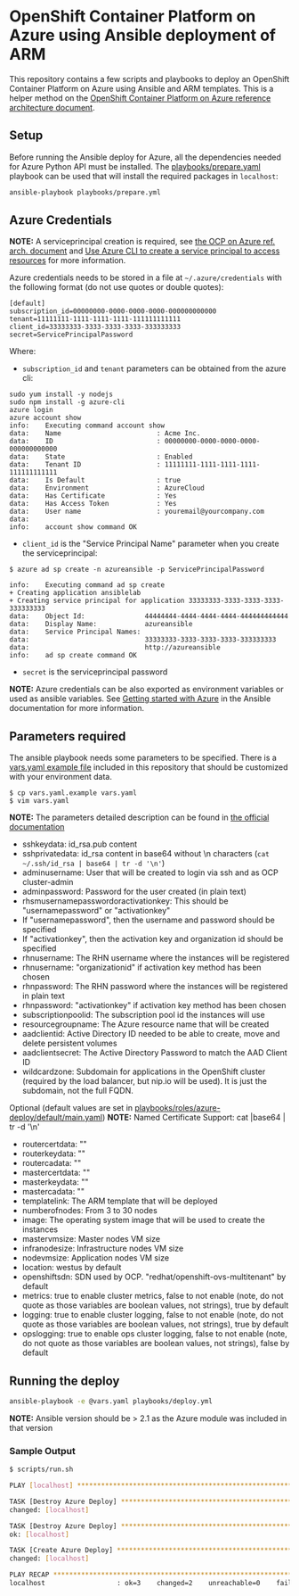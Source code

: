 # OpenShift Container Platform on Azure using Ansible deployment of ARM

This repository contains a few scripts and playbooks to deploy an OpenShift Container Platform on Azure using Ansible and ARM templates. This is a helper method on the [OpenShift Container Platform on Azure reference architecture document](https://access.redhat.com/documentation/en-us/reference_architectures/2017/html-single/deploying_red_hat_openshift_container_platform_3_on_microsoft_azure/).

## Setup
Before running the Ansible deploy for Azure, all the dependencies needed for Azure Python API must be installed. The [playbooks/prepare.yaml](playbooks/prepare.yaml) playbook can be used that will install the required packages in `localhost`:

```bash
ansible-playbook playbooks/prepare.yml
```

## Azure Credentials

**NOTE:** A serviceprincipal creation is required, see [the OCP on Azure ref. arch. document](https://access.redhat.com/documentation/en-us/reference_architectures/2017/html-single/deploying_red_hat_openshift_container_platform_3_on_microsoft_azure/#azure_active_directory_credentials) and [Use Azure CLI to create a service principal to access resources](https://docs.microsoft.com/en-us/azure/azure-resource-manager/resource-group-authenticate-service-principal-cli) for more information.

Azure credentials needs to be stored in a file at `~/.azure/credentials` with the following format (do not use quotes or double quotes):

```
[default]
subscription_id=00000000-0000-0000-0000-000000000000
tenant=11111111-1111-1111-1111-111111111111
client_id=33333333-3333-3333-3333-333333333
secret=ServicePrincipalPassword
```

Where:

* `subscription_id` and `tenant` parameters can be obtained from the azure cli:

```
sudo yum install -y nodejs
sudo npm install -g azure-cli
azure login
azure account show
info:    Executing command account show
data:    Name                        : Acme Inc.
data:    ID                          : 00000000-0000-0000-0000-000000000000
data:    State                       : Enabled
data:    Tenant ID                   : 11111111-1111-1111-1111-111111111111
data:    Is Default                  : true
data:    Environment                 : AzureCloud
data:    Has Certificate             : Yes
data:    Has Access Token            : Yes
data:    User name                   : youremail@yourcompany.com
data:     
info:    account show command OK
```

* `client_id` is the "Service Principal Name" parameter when you create the serviceprincipal:

```
$ azure ad sp create -n azureansible -p ServicePrincipalPassword

info:    Executing command ad sp create
+ Creating application ansiblelab
+ Creating service principal for application 33333333-3333-3333-3333-333333333
data:    Object Id:               44444444-4444-4444-4444-444444444444
data:    Display Name:            azureansible
data:    Service Principal Names:
data:                             33333333-3333-3333-3333-333333333
data:                             http://azureansible
info:    ad sp create command OK
```

* `secret` is the serviceprincipal password

**NOTE:** Azure credentials can be also exported as environment variables or used as ansible variables. See [Getting started with Azure](https://docs.ansible.com/ansible/guide_azure.html) in the Ansible documentation for more information.

## Parameters required
The ansible playbook needs some parameters to be specified. There is a [vars.yaml example file](vars.yaml.example) included in this repository that should be customized with your environment data.

```
$ cp vars.yaml.example vars.yaml
$ vim vars.yaml
```

**NOTE:** The parameters detailed description can be found in [the official documentation](https://access.redhat.com/documentation/en-us/reference_architectures/2017/html-single/deploying_red_hat_openshift_container_platform_3_on_microsoft_azure/#provision_the_emphasis_role_strong_openshift_container_platform_emphasis_environment)

* sshkeydata: id_rsa.pub content
* sshprivatedata: id_rsa content in base64 without \n characters (`cat ~/.ssh/id_rsa | base64 | tr -d '\n'`)
* adminusername: User that will be created to login via ssh and as OCP cluster-admin
* adminpassword: Password for the user created (in plain text)
* rhsmusernamepasswordoractivationkey: This should be "usernamepassword" or "activationkey"
 * If "usernamepassword", then the username and password should be specified
 * If "activationkey", then the activation key and organization id should be specified
* rhnusername: The RHN username where the instances will be registered
 * rhnusername: "organizationid" if  activation key method has been chosen
* rhnpassword: The RHN password where the instances will be registered in plain text
 * rhnpassword: "activationkey" if activation key method has been chosen
* subscriptionpoolid: The subscription pool id the instances will use
* resourcegroupname: The Azure resource name that will be created
* aadclientid: Active Directory ID needed to be able to create, move and delete persistent volumes
* aadclientsecret: The Active Directory Password to match the AAD Client ID
* wildcardzone: Subdomain for applications in the OpenShift cluster (required by the load balancer, but nip.io will be used). It is just the subdomain, not the full FQDN.

Optional (default values are set in [playbooks/roles/azure-deploy/default/main.yaml](playbooks/roles/azure-deploy/default/main.yaml))
**NOTE:** Named Certificate Support: cat <certfile> |base64 | tr -d '\n'
* routercertdata: ""
* routerkeydata: ""
* routercadata: ""
* mastercertdata: ""
* masterkeydata: ""
* mastercadata: ""
* templatelink: The ARM template that will be deployed
* numberofnodes: From 3 to 30 nodes
* image: The operating system image that will be used to create the instances
* mastervmsize: Master nodes VM size
* infranodesize: Infrastructure nodes VM size
* nodevmsize: Application nodes VM size
* location: westus by default
* openshiftsdn: SDN used by OCP. "redhat/openshift-ovs-multitenant" by default
* metrics: true to enable cluster metrics, false to not enable (note, do not quote as those variables are boolean values, not strings), true by default
* logging: true to enable cluster logging, false to not enable (note, do not quote as those variables are boolean values, not strings), true by default
* opslogging: true to enable ops cluster logging, false to not enable (note, do not quote as those variables are boolean values, not strings), false by default

## Running the deploy

```bash
ansible-playbook -e @vars.yaml playbooks/deploy.yml
```

**NOTE:** Ansible version should be > 2.1 as the Azure module was included in that version

### Sample Output

```bash
$ scripts/run.sh  

PLAY [localhost] ****************************************************************************************************************************************

TASK [Destroy Azure Deploy] *****************************************************************************************************************************
changed: [localhost]

TASK [Destroy Azure Deploy] *****************************************************************************************************************************
ok: [localhost]

TASK [Create Azure Deploy] ******************************************************************************************************************************
changed: [localhost]

PLAY RECAP **********************************************************************************************************************************************
localhost                  : ok=3    changed=2    unreachable=0    failed=0    
```
